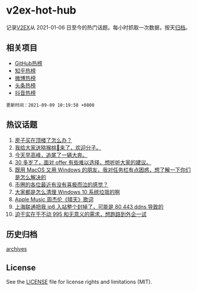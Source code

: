 # v2ex-hot-hub

 记录[V2EX](https://www.v2ex.com/)从 2021-01-06 日至今的热门话题。每小时抓取一次数据，按天[归档](archives)。
 
 ## 相关项目

- [GitHub热榜](https://github.com/lonnyzhang423/github-hot-hub)
- [知乎热榜](https://github.com/lonnyzhang423/zhihu-hot-hub)
- [微博热榜](https://github.com/lonnyzhang423/weibo-hot-hub)
- [头条热榜](https://github.com/lonnyzhang423/toutiao-hot-hub)
- [抖音热榜](https://github.com/lonnyzhang423/douyin-hot-hub)


 `更新时间：2021-09-09 10:19:58 +0800`

## 热议话题

1. [房子买在顶楼了怎么办？](https://www.v2ex.com/t/800611)
1. [我给大家送猕猴桃🥝来了，欢迎分子。](https://www.v2ex.com/t/800684)
1. [今天早高峰，追尾了一辆大奔。](https://www.v2ex.com/t/800603)
1. [30 多岁了，面对 offer 有些难以选择，想听听大家的建议。](https://www.v2ex.com/t/800593)
1. [既用 MacOS 又用 Windows 的朋友，我对任务栏有点困惑，想了解一下你们是怎么解决的](https://www.v2ex.com/t/800648)
1. [币圈的各位最近有没有喜极而泣的感觉？](https://www.v2ex.com/t/800572)
1. [大家都是怎么清理 Windows 10 系统垃圾的啊](https://www.v2ex.com/t/800625)
1. [Apple Music 周杰伦《晴天》歌词](https://www.v2ex.com/t/800720)
1. [上海联通把我 ip6 入站整个封掉了，可能是 80 443 ddns 导致的](https://www.v2ex.com/t/800638)
1. [迫于实在干不动 995 和无意义的需求，想跑路到外企一试](https://www.v2ex.com/t/800588)

## 历史归档

[archives](archives)

## License

See the [LICENSE](LICENSE) file for license rights and limitations (MIT).
